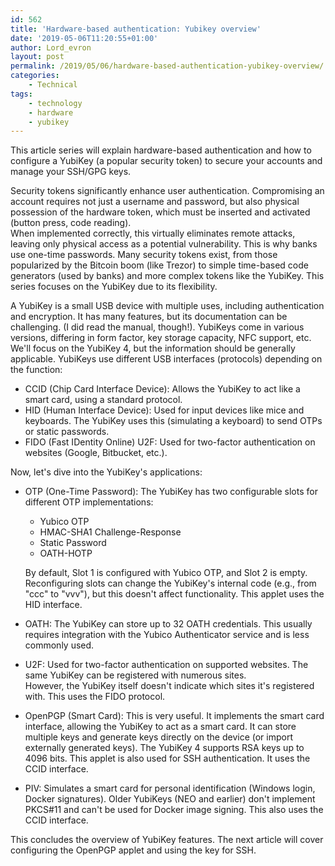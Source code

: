 ```yaml
---
id: 562
title: 'Hardware-based authentication: Yubikey overview'
date: '2019-05-06T11:20:55+01:00'
author: Lord_evron
layout: post
permalink: /2019/05/06/hardware-based-authentication-yubikey-overview/
categories:
    - Technical
tags:
    - technology
    - hardware
    - yubikey
---
```


This article series will explain hardware-based authentication and how to configure a YubiKey (a popular security token) 
to secure your accounts and manage your SSH/GPG keys.


Security tokens significantly enhance user authentication.  Compromising an account requires not just a username and password,
but also physical possession of the hardware token, which must be inserted and activated (button press, code reading).  
When implemented correctly, this virtually eliminates remote attacks, leaving only physical access as a potential vulnerability. 
This is why banks use one-time passwords.
Many security tokens exist, from those popularized by the Bitcoin boom (like Trezor) to simple time-based code generators (used by banks) 
and more complex tokens like the YubiKey. This series focuses on the YubiKey due to its flexibility.


A YubiKey is a small USB device with multiple uses, including authentication and encryption. It has many features, 
but its documentation can be challenging.  (I did read the manual, though!).  YubiKeys come in various versions, differing in form factor, 
key storage capacity, NFC support, etc.  We'll focus on the YubiKey 4, but the information should be generally applicable.
YubiKeys use different USB interfaces (protocols) depending on the function:

- CCID (Chip Card Interface Device): Allows the YubiKey to act like a smart card, using a standard protocol.
- HID (Human Interface Device): Used for input devices like mice and keyboards. The YubiKey uses this (simulating a keyboard) to send OTPs or static passwords.
- FIDO (Fast IDentity Online) U2F: Used for two-factor authentication on websites (Google, Bitbucket, etc.).

Now, let's dive into the YubiKey's applications:

- OTP (One-Time Password): The YubiKey has two configurable slots for different OTP implementations:
    - Yubico OTP 
    - HMAC-SHA1 Challenge-Response
    - Static Password
    - OATH-HOTP

    By default, Slot 1 is configured with Yubico OTP, and Slot 2 is empty. Reconfiguring slots can change the YubiKey's internal code (e.g., from "ccc" to "vvv"), but this doesn't affect functionality. This applet uses the HID interface.

- OATH:  The YubiKey can store up to 32 OATH credentials. This usually requires integration with the Yubico Authenticator service and is less commonly used.
- U2F: Used for two-factor authentication on supported websites.  The same YubiKey can be registered with numerous sites.  
However, the YubiKey itself doesn't indicate which sites it's registered with. This uses the FIDO protocol.
- OpenPGP (Smart Card):  This is very useful.  It implements the smart card interface, allowing the YubiKey to act as a smart card. 
It can store multiple keys and generate keys directly on the device (or import externally generated keys).  The YubiKey 4 supports RSA keys up to 4096 bits. This applet is also used for SSH authentication. It uses the CCID interface.
- PIV: Simulates a smart card for personal identification (Windows login, Docker signatures).  Older YubiKeys (NEO and earlier) don't implement PKCS#11 
and can't be used for Docker image signing. This also uses the CCID interface.

This concludes the overview of YubiKey features. The next article will cover configuring the OpenPGP applet and using the key for SSH.

